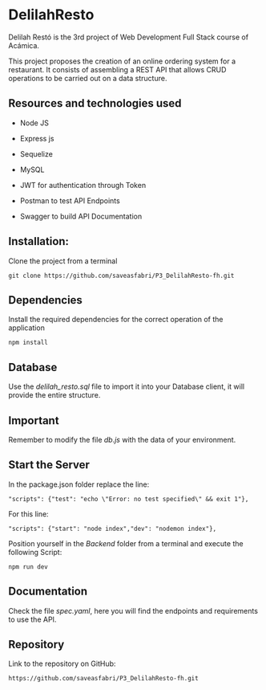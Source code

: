 # DelilahResto
Delilah Restó is the 3rd project of Web Development Full Stack course of Acámica.

This project proposes the creation of an online ordering system for a restaurant. It consists of assembling a REST API that allows CRUD operations to be carried out on a data structure.

## Resources and technologies used
- Node JS

- Express js

- Sequelize

- MySQL

- JWT for authentication through Token

- Postman to test API Endpoints

- Swagger to build API Documentation

## Installation:
Clone the project from a terminal

`git clone https://github.com/saveasfabri/P3_DelilahResto-fh.git`

## Dependencies
Install the required dependencies for the correct operation of the application

`npm install`

## Database
Use the *delilah_resto.sql* file to import it into your Database client, it will provide the entire structure.

## Important
Remember to modify the file *db.js* with the data of your environment.

## Start the Server 
In the package.json folder replace the line:

`"scripts": {"test": "echo \"Error: no test specified\" && exit 1"},`

For this line:

`"scripts": {"start": "node index","dev": "nodemon index"},`

Position yourself in the *Backend* folder from a terminal and execute the following Script:

`npm run dev`

## Documentation 
Check the file  *spec.yaml*, here you will find the endpoints and requirements to use the API.

## Repository
Link to the repository on GitHub:

`https://github.com/saveasfabri/P3_DelilahResto-fh.git`
